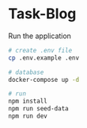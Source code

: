 # Task-Blog

Run the application
```bash
# create .env file
cp .env.example .env

# database 
docker-compose up -d 

# run
npm install
npm run seed-data
npm run dev
```
